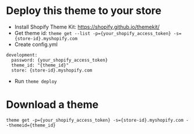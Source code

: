# Deploy this theme to your store

-   Install Shopify Theme Kit: https://shopify.github.io/themekit/
-   Get theme id: `theme get --list -p={your_shopify_access_token} -s={store-id}.myshopify.com`
-   Create config.yml

```
development:
  password: {your_shopify_access_token}
  theme_id: "{theme_id}"
  store: {store-id}.myshopify.com
```

-   Run `theme deploy`

# Download a theme

`theme get -p={your_shopify_access_token} -s={store-id}.myshopify.com --themeid={theme_id}`
